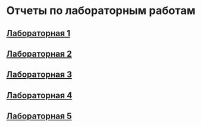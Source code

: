 # Отчеты по лабораторным работам

## [Лабораторная 1](Workshop_1.md)
## [Лабораторная 2](Workshop_2.md)
## [Лабораторная 3](Workshop_3.md)
## [Лабораторная 4](Workshop_4.md)
## [Лабораторная 5](Workshop_5.md)
